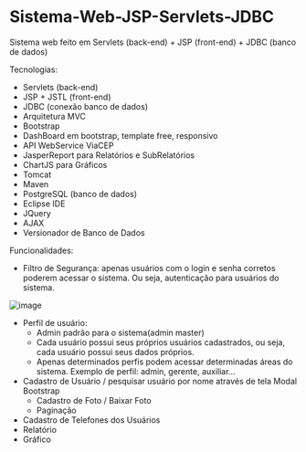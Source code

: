 # Sistema-Web-JSP-Servlets-JDBC
Sistema web feito em Servlets (back-end) + JSP (front-end) + JDBC (banco de dados)

Tecnologias:

* Servlets (back-end)
* JSP + JSTL (front-end)
* JDBC (conexão banco de dados)
* Arquitetura MVC
* Bootstrap
* DashBoard em bootstrap, template free, responsivo
* API WebService ViaCEP
* JasperReport para Relatórios e SubRelatórios
* ChartJS para Gráficos
* Tomcat
* Maven
* PostgreSQL (banco de dados)
* Eclipse IDE
* JQuery
* AJAX
* Versionador de Banco de Dados

Funcionalidades:

* Filtro de Segurança: apenas usuários com o login e senha corretos poderem acessar o sistema. Ou seja, autenticação para usuários do sistema.

![image](https://user-images.githubusercontent.com/82978424/231167351-8af403c5-23bf-440f-8f74-a2cc9c2b4628.png)

* Perfil de usuário:
  - Admin padrão para o sistema(admin master)
  - Cada usuário possui seus próprios usuários cadastrados, ou seja, cada usuário possui seus dados próprios.
  - Apenas determinados perfis podem acessar determinadas áreas do sistema. Exemplo de perfil: admin, gerente, auxiliar...
* Cadastro de Usuário / pesquisar usuário por nome através de tela Modal Bootstrap
  - Cadastro de Foto / Baixar Foto
  - Paginação
* Cadastro de Telefones dos Usuários
* Relatório
* Gráfico
